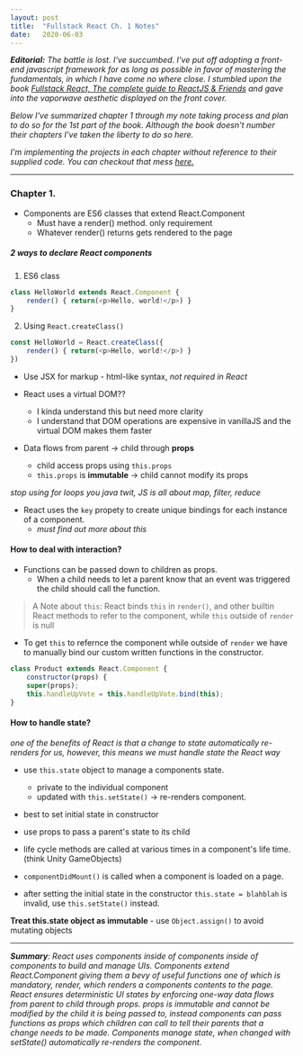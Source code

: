 ```yaml
---
layout: post
title:  "Fullstack React Ch. 1 Notes"
date:   2020-06-03
---
```


_**Editorial:** The battle is lost. I've succumbed. I've put off adopting a front-end javascript framework for as long as possible in favor of mastering the fundamentals, in which I have come no where close. I stumbled upon the book [Fullstack React, The complete guide to ReactJS & Friends](https://www.newline.co/fullstack-react) and gave into the vaporwave aesthetic displayed on the front cover._

_Below I've summarized chapter 1 through my note taking process and plan to do so for the 1st part of the book. Although the book doesn't number their chapters I've taken the liberty to do so here._

_I'm implementing the projects in each chapter without reference to their supplied code. You can checkout that mess [here.](https://github.com/johnpaulkiser/fullstack-react)_

-----

### Chapter 1.
 * Components are ES6 classes that extend React.Component
    - Must have a render() method. only requirement
    - Whatever render() returns gets rendered to the page
 
##### 2 ways to declare React components
1. ES6 class 
```js 
class HelloWorld extends React.Component {
    render() { return(<p>Hello, world!</p>) }
}
```
2. Using `React.createClass()`
```js
const HelloWorld = React.createClass({
    render() { return(<p>Hello, world!</p>) }
})
```

* Use JSX for markup - html-like syntax, _not required in React_

* React uses a virtual DOM??
    - I kinda understand this but need more clarity
    - I understand that DOM operations are expensive in vanillaJS and the virtual DOM makes them faster

* Data flows from parent -> child through **props**
    - child access props using `this.props`
    - `this.props` is **immutable** -> child cannot modify its props

_stop using for loops you java twit, JS is all about map, filter, reduce_

* React uses the `key` propety to create unique bindings for each instance of a component.
    - _must find out more about this_

#### How to deal with interaction?

* Functions can be passed down to children as props.
    - When a child needs to let a parent know that an event was triggered the child should call the function.

    
> A Note about `this`: React binds `this` in `render()`, and other builtin React methods to refer to the component, while `this` outside of `render` is null

* To get `this` to refernce the component while outside of `render` we have to manually bind our custom written functions in the constructor.

```js
class Product extends React.Component {
    constructor(props) {
    super(props);
    this.handleUpVote = this.handleUpVote.bind(this);
}
```

#### How to handle state?
_one of the benefits of React is that a change to state automatically re-renders for us, however, this means we must handle state the React way_

* use `this.state` object to manage a components state.
    - private to the individual component
    - updated with `this.setState()` -> re-renders component.

* best to set initial state in constructor
* use props to pass a parent's state to its child
* life cycle methods are called at various times in a component's life time. (think Unity GameObjects)
* `componentDidMount()` is called when a component is loaded on a page.
* after setting the initial state in the constructor `this.state = blahblah` is invalid, use `this.setState()` instead.

**Treat this.state object as immutable**
    - use `Object.assign()` to avoid mutating objects

---

_**Summary**: React uses components inside of components inside of components to build and manage UIs. Components extend React.Component giving them a bevy of useful functions
one of which is mandatory, render, which renders a components contents to the page. React ensures deterministic UI states by enforcing
one-way data flows from parent to child through props. props is immutable and cannot be modified by the child it is being passed to, instead components can pass functions as props
which children can call to tell their parents that a change needs to be made. Components manage state, when changed with setState() automatically re-renders the component._

